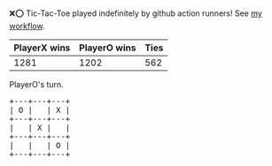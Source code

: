 :x::o: Tic-Tac-Toe played indefinitely by github action runners! See [my workflow](.github/workflows/play.yaml).

|PlayerX wins|PlayerO wins|Ties|
|-|-|-|
|1281|1202|562|

PlayerO's turn.

<pre>
+---+---+---+
| O |   | X |
+---+---+---+
|   | X |   |
+---+---+---+
|   |   | O |
+---+---+---+
</pre>